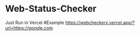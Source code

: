 # Web-Status-Checker
Just Run in Vercel
#Example
https://webcheckerx.vercel.app/?url=https://google.com
